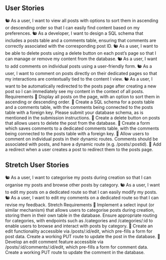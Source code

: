 ## User Stories

🐿️ As a user, I want to view all posts with options to sort them in ascending or descending order so that I can easily find content based on my preferences.
🐿️ As a developer, I want to design a SQL schema that includes a posts table and a comments table, ensuring that comments are correctly associated with the corresponding post ID.
🐿️ As a user, I want to be able to delete posts using a delete button on each post’s page so that I can manage or remove my content from the database.
🐿️ As a user, I want to add comments on individual posts using a user-friendly form.
🐿️ As a user, I want to comment on posts directly on their dedicated pages so that my interactions are contextually tied to the content I view.
🐿️ As a user, I want to be automatically redirected to the posts page after creating a new post so I can immediately see my content in the context of all posts.
Requirements
🎯 Display all posts on the page, with an option to sort them in ascending or descending order.
🎯 Create a SQL schema for a posts table and a comments table, with the comments being connected to the posts table with a foreign key.
Please submit your database schema, as is mentioned in the submission instructions.
🎯 Create a delete button on posts that allows users to delete the post from the database.
🎯 Create a form which saves comments to a dedicated comments table, with the comments being connected to the posts table with a foreign key.
🎯 Allow users to comment on individual posts in their dynamic routes. Comments should be associated with posts, and have a dynamic route (e.g. /posts/:postid).
🎯 Add a redirect when a user creates a post to redirect them to the posts page.

## Stretch User Stories

🐿️ As a user, I want to categorise my posts during creation so that I can organise my posts and browse other posts by category.
🐿️ As a user, I want to edit my posts on a dedicated route so that I can easily modify my posts.
🐿️ As a user, I want to edit my comments on a dedicated route so that I can revise my feedback.
Stretch Requirements
🏹 Implement a select input (or similar mechanism) that allows users to categorise posts during creation, storing them in their own table in the database. Ensure appropriate routing for categories, with endpoints such as /categories and /categories/:id to enable users to browse and interact with posts by category.
🏹 Create an edit functionality accessible via /posts/:id/edit, which pre-fills a form for post data. Create a working PUT route to update the post in the database.
🏹 Develop an edit comment feature accessible via /posts/:id/comments/:id/edit, which pre-fills a form for comment data. Create a working PUT route to update the comment in the database.
